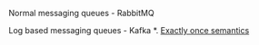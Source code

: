 
Normal messaging queues - RabbitMQ

Log based messaging queues - Kafka
  *. [Exactly once semantics](https://www.confluent.io/blog/exactly-once-semantics-are-possible-heres-how-apache-kafka-does-it/)
  


